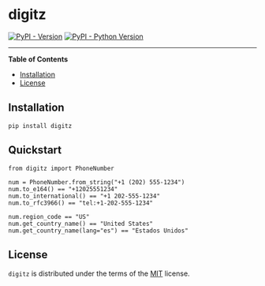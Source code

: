 # digitz

[![PyPI - Version](https://img.shields.io/pypi/v/digitz.svg)](https://pypi.org/project/digitz)
[![PyPI - Python Version](https://img.shields.io/pypi/pyversions/digitz.svg)](https://pypi.org/project/digitz)

-----

**Table of Contents**

- [Installation](#installation)
- [License](#license)

## Installation

```console
pip install digitz
```

## Quickstart
```
from digitz import PhoneNumber

num = PhoneNumber.from_string("+1 (202) 555-1234")
num.to_e164() == "+12025551234"
num.to_international() == "+1 202-555-1234"
num.to_rfc3966() == "tel:+1-202-555-1234"

num.region_code == "US"
num.get_country_name() == "United States"
num.get_country_name(lang="es") == "Estados Unidos"

```

## License

`digitz` is distributed under the terms of the [MIT](https://spdx.org/licenses/MIT.html) license.
